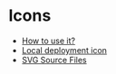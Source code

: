 # Icons

* [How to use it?](/components/icon)
* [Local deployment icon](/guide/themes#note)
* [SVG Source Files](https://github.com/rsuite/rsuite-icon-font/tree/master/src/svg)